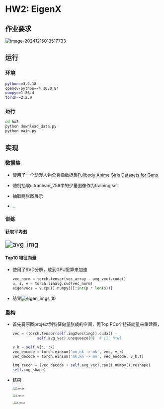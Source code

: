 # HW2: EigenX

## 作业要求

![image-20241215013517733](imgs/requirement.png)

## 运行

### 环境

```bash
python==3.9.18
opencv-python==4.10.0.84
numpy==1.26.4
torch==2.2.0
```

### 运行

```bash
cd hw2
python download_data.py
python main.py
```



## 实现

### 数据集

- 使用了一个动漫人物全身像数据集[Fullbody Anime Girls Datasets for Gans](https://www.kaggle.com/datasets/hirunkulphimsiri/fullbody-anime-girls-datasets)

- 随机抽取ultraclean_256中的少量图像作为training set

- 抽取两张图展示

- <img src="examples/1.jpg" alt="1" style="zoom: 25%;" /><img src=examples/2.jpg alt="2" style="zoom:15%;" />



### 训练

#### 获取平均图

<img src=".\results\avg_img.png" alt="avg_img" style="zoom:150%;" />

#### Top10 特征向量

- 使用了SVD分解，放到GPU里算来加速

    ```python
    vec_norm = torch.tensor(vec_array - avg_vec).cuda()
    u, s, v = torch.linalg.svd(vec_norm)
    eigenvecs = v.cpu().numpy()[:int(p * len(s))]
    ```

- 结果![eigen_imgs_10](results/eigen_imgs_10.png)


### 重构

- 首先将原图project到特征向量张成的空间，再Top PCs个特征向量来重建图，

  ```python
  vec = (torch.tensor(self.img2vec(img)).cuda() -
             self.avg_vec).unsqueeze(0)  # [1, h*w]

  v_k = self.v[:, :k]
  vec_encode = torch.einsum('mn,nk -> mk', vec, v_k)
  vec_decode = torch.einsum('mk,kn -> mn', vec_encode, v_k.T)

  img_recon = (vec_decode + self.avg_vec).cpu().numpy().reshape(
  self.img_shape)
  ```



- 结果

  <img src="examples/1.jpg" alt="1" style="zoom:15%;" /><img src="results/1_recon.jpg" alt="2_recon" style="zoom:50%;" />

  <img src="examples/2.jpg" alt="2" style="zoom:10%;" /><img src="results/2_recon.jpg" alt="3_recon" style="zoom:50%;" />

  <img src="examples/3.jpg" alt="3" style="zoom:20%;" /><img src="results/3_recon.jpg" alt="3_recon" style="zoom:50%;" />
